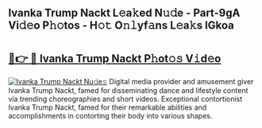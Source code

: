 ## Ivanka Trump Nackt L𝚎a𝚔ed N𝚞𝚍e - Part-9gA Vi𝚍𝚎o P𝚑𝚘tos - H𝚘𝚝 O𝚗𝚕yf𝚊ns L𝚎a𝚔s lGkoa

# <h2><a href="http://kf51xg.oniu.top/?m=Ivanka+Trump+Nackt">🔗👉 🔴 Ivanka Trump Nackt P𝚑ot𝚘𝚜 V𝚒d𝚎o</a></h2>

[![Ivanka Trump Nackt Nu𝚍e𝚜](https://i.imgur.com/0qMVB7G.gif)](http://kf51xg.oniu.top/?m=Ivanka+Trump+Nackt)
Digital media provider and amusement giver Ivanka Trump Nackt, famed for disseminating dance and lifestyle content via trending choreographies and short videos. Exceptional contortionist Ivanka Trump Nackt, famed for their remarkable abilities and accomplishments in contorting their body into various shapes.  
